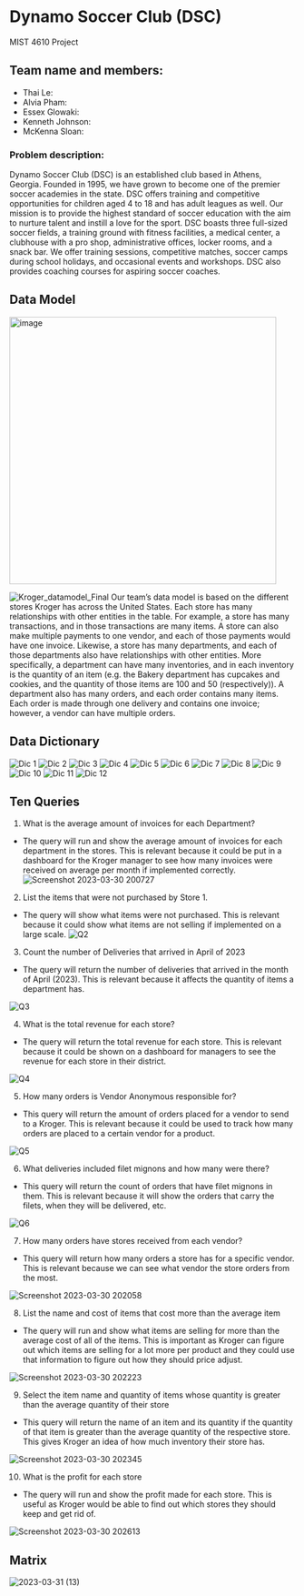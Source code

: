 # Dynamo Soccer Club (DSC)
MIST 4610 Project

## Team name and members:

- Thai Le: 
- Alvia Pham: 
- Essex Glowaki: 
- Kenneth Johnson: 
- McKenna Sloan: 


### Problem description:
Dynamo Soccer Club (DSC) is an established club based in Athens, Georgia. Founded in 1995, we have grown to become one of the premier soccer academies in the state. DSC offers training and competitive opportunities for children aged 4 to 18 and has adult leagues as well. Our mission is to provide the highest standard of soccer education with the aim to nurture talent and instill a love for the sport.
DSC boasts three full-sized soccer fields, a training ground with fitness facilities, a medical center, a clubhouse with a pro shop, administrative offices, locker rooms, and a snack bar. We offer training sessions, competitive matches, soccer camps during school holidays, and occasional events and workshops. DSC also provides coaching courses for aspiring soccer coaches. 


## Data Model

<img width="470" alt="image" src="https://github.com/thai-tran-le/mist4610/assets/148096037/ff16df3e-d969-4840-95c7-499b4f8be2e5">


![Kroger_datamodel_Final](https://user-images.githubusercontent.com/91034834/229179853-7aecf971-b79a-441b-9699-4f304c52e860.png)
Our team’s data model is based on the different stores Kroger has across the United States. Each store has many relationships with other entities in the table. For example, a store has many transactions, and in those transactions are many items. A store can also make multiple payments to one vendor, and each of those payments would have one invoice. Likewise, a store has many departments, and each of those departments also have relationships with other entities. More specifically, a department can have many inventories, and in each inventory is the quantity of an item (e.g. the Bakery department has cupcakes and cookies, and the quantity of those items are 100 and 50 (respectively)). A department also has many orders, and each order contains many items. Each order is made through one delivery and contains one invoice; however, a vendor can have multiple orders.


## Data Dictionary

![Dic 1](https://user-images.githubusercontent.com/91034834/229182016-ecabb3cf-a992-4787-b8c1-d1e17f6c8617.PNG)
![Dic 2](https://user-images.githubusercontent.com/91034834/229182042-704c4992-7455-4f6b-a870-581c6831b3f6.PNG)
![Dic 3](https://user-images.githubusercontent.com/91034834/229182065-ae7f4074-ec6c-4680-a826-f49d1358c461.PNG)
![Dic 4](https://user-images.githubusercontent.com/91034834/229182078-c40383fb-13c0-4c93-95f2-331a7c1bb5bb.PNG)
![Dic 5](https://user-images.githubusercontent.com/91034834/229182093-55b74d30-52b0-4510-a71e-dfb25ccf6d16.PNG)
![Dic 6](https://user-images.githubusercontent.com/91034834/229182103-93ef2b9f-b0ee-4199-b430-8bd625dcc9a3.PNG)
![Dic 7](https://user-images.githubusercontent.com/91034834/229182113-5c97bbc9-3b4a-4d32-afab-ca2ef01424d7.PNG)
![Dic 8](https://user-images.githubusercontent.com/91034834/229182126-c4dc44eb-635b-41d4-962d-057c197e6406.PNG)
![Dic 9](https://user-images.githubusercontent.com/91034834/229182134-aeb05bb7-df49-40d8-8c6b-00457521edc1.PNG)
![Dic 10](https://user-images.githubusercontent.com/91034834/229182155-2689d36e-ab42-4953-a560-ea141d6b078b.PNG)
![Dic 11](https://user-images.githubusercontent.com/91034834/229182173-25f26457-01b3-4629-be93-b026bf410729.PNG)
![Dic 12](https://user-images.githubusercontent.com/91034834/229182196-664bd209-68c8-4a60-a5f8-082d6550670f.PNG)


## Ten Queries

1. What is the average amount of invoices for each Department? 
- The query will run and show the average amount of invoices for each department in the stores. This is relevant because it could be put in a dashboard for the Kroger manager to see how many invoices were received on average per month if implemented correctly.
![Screenshot 2023-03-30 200727](https://user-images.githubusercontent.com/91034834/229184159-64aa25fc-4657-4d67-a970-0f8f483c5339.png)
2. List the items that were not purchased by Store 1.
- The query will show what items were not purchased. This is relevant because it could show what items are not selling if implemented on a large scale. 
![Q2](https://user-images.githubusercontent.com/91034834/229184234-8f143427-4e7f-4edb-93cd-8ea81ff98c0c.png)
3. Count the number of Deliveries that arrived in April of 2023
- The query will return the number of deliveries that arrived in the month of April (2023). This is relevant because it affects the quantity of items a department has.

![Q3](https://user-images.githubusercontent.com/91034834/229184241-c7798c8b-47af-4e82-8dc8-e622810be37f.png)

4. What is the total revenue for each store?
- The query will return the total revenue for each store. This is relevant because it could be shown on a dashboard for managers to see the revenue for each store in their district. 

![Q4](https://user-images.githubusercontent.com/91034834/229184255-d07624d9-e743-4c5b-977a-cb9d59eeb35d.png)

5. How many orders is Vendor Anonymous responsible for?
- This query will return the amount of orders placed for a vendor to send to a Kroger. This is relevant because it could be used to track how many orders are placed to a certain vendor for a product. 

![Q5](https://user-images.githubusercontent.com/91034834/229184267-9a4ad41b-3e7b-4729-afb7-00950f683332.png)

6. What deliveries included filet mignons and how many were there?
- This query will return the count of orders that have filet mignons in them. This is relevant because it will show the orders that carry the filets, when they will be delivered, etc. 

![Q6](https://user-images.githubusercontent.com/91034834/229184287-898d282d-6b12-4188-a566-1e6128732971.png)

7. How many orders have stores received from each vendor?
- This query will return how many orders a store has for a specific vendor. This is relevant because we can see what vendor the store orders from the most. 

![Screenshot 2023-03-30 202058](https://user-images.githubusercontent.com/91034834/229184423-bfe99b7e-013f-4dd9-9cb6-c72c8611edd4.png)

8. List the name and cost of items that cost more than the average item
- The query will run and show what items are selling for more than the average cost of all of the items. This is important as Kroger can figure out which items are selling for a lot more per product and they could use that information to figure out how they should price adjust.

![Screenshot 2023-03-30 202223](https://user-images.githubusercontent.com/91034834/229184451-e63d6bf6-8d7a-4593-ae66-1b58c08219aa.png)

9. Select the item name and quantity of items whose quantity is greater than the average quantity of their store
- This query will return the name of an item and its quantity if the quantity of that item is greater than the average quantity of the respective store. This gives Kroger an idea of how much inventory their store has. 

![Screenshot 2023-03-30 202345](https://user-images.githubusercontent.com/91034834/229184475-2f61e50d-60e5-4c55-a44c-87a8da7eab7d.png)

10. What is the profit for each store
- The query will run and show the profit made for each store. This is useful as Kroger would be able to find out which stores they should keep and get rid of.

![Screenshot 2023-03-30 202613](https://user-images.githubusercontent.com/91034834/229184493-5eaf98b9-7fd2-4f62-94bc-b07603dfe8d4.png)


## Matrix

![2023-03-31 (13)](https://user-images.githubusercontent.com/128402291/229186991-7fadb6c7-a7c7-48f3-924b-3c0dce69b00c.png)
